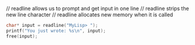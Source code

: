 // readline allows us to prompt and get input in one line
// readline strips the new line character
// readline allocates new memory when it is called
```C
char* input = readline("MyLisp> ");
printf("You just wrote: %s\n", input);
free(input);
```
